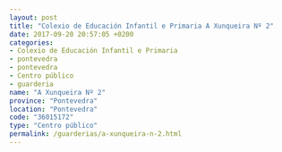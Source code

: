 ```yaml
---
layout: post
title: "Colexio de Educación Infantil e Primaria A Xunqueira Nº 2"
date: 2017-09-20 20:57:05 +0200
categories:
- Colexio de Educación Infantil e Primaria
- pontevedra
- pontevedra
- Centro público
- guarderia
name: "A Xunqueira Nº 2"
province: "Pontevedra"
location: "Pontevedra"
code: "36015172"
type: "Centro público"
permalink: /guarderias/a-xunqueira-n-2.html
---
```

